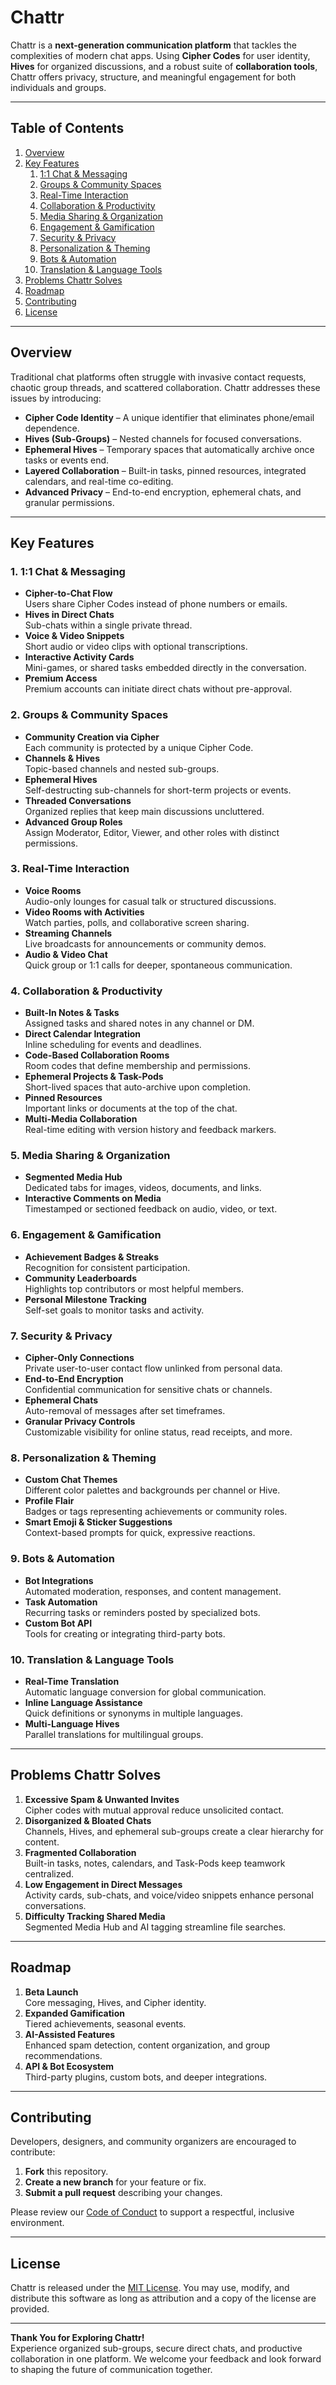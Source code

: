 # Chattr

Chattr is a **next-generation communication platform** that tackles the complexities of modern chat apps. Using **Cipher Codes** for user identity, **Hives** for organized discussions, and a robust suite of **collaboration tools**, Chattr offers privacy, structure, and meaningful engagement for both individuals and groups.

---

## Table of Contents

1. [Overview](#overview)  
2. [Key Features](#key-features)  
   1. [1:1 Chat & Messaging](#1-11-chat--messaging)  
   2. [Groups & Community Spaces](#2-groups--community-spaces)  
   3. [Real-Time Interaction](#3-real-time-interaction)  
   4. [Collaboration & Productivity](#4-collaboration--productivity)  
   5. [Media Sharing & Organization](#5-media-sharing--organization)  
   6. [Engagement & Gamification](#6-engagement--gamification)  
   7. [Security & Privacy](#7-security--privacy)  
   8. [Personalization & Theming](#8-personalization--theming)  
   9. [Bots & Automation](#9-bots--automation)  
   10. [Translation & Language Tools](#10-translation--language-tools)  
3. [Problems Chattr Solves](#problems-chattr-solves)  
4. [Roadmap](#roadmap)  
5. [Contributing](#contributing)  
6. [License](#license)

---

## Overview

Traditional chat platforms often struggle with invasive contact requests, chaotic group threads, and scattered collaboration. Chattr addresses these issues by introducing:

- **Cipher Code Identity** – A unique identifier that eliminates phone/email dependence.  
- **Hives (Sub-Groups)** – Nested channels for focused conversations.  
- **Ephemeral Hives** – Temporary spaces that automatically archive once tasks or events end.  
- **Layered Collaboration** – Built-in tasks, pinned resources, integrated calendars, and real-time co-editing.  
- **Advanced Privacy** – End-to-end encryption, ephemeral chats, and granular permissions.

---

## Key Features

### 1. 1:1 Chat & Messaging

- **Cipher-to-Chat Flow**  
  Users share Cipher Codes instead of phone numbers or emails.  
- **Hives in Direct Chats**  
  Sub-chats within a single private thread.  
- **Voice & Video Snippets**  
  Short audio or video clips with optional transcriptions.  
- **Interactive Activity Cards**  
  Mini-games, or shared tasks embedded directly in the conversation.  
- **Premium Access**  
  Premium accounts can initiate direct chats without pre-approval.

### 2. Groups & Community Spaces

- **Community Creation via Cipher**  
  Each community is protected by a unique Cipher Code.  
- **Channels & Hives**  
  Topic-based channels and nested sub-groups.  
- **Ephemeral Hives**  
  Self-destructing sub-channels for short-term projects or events.  
- **Threaded Conversations**  
  Organized replies that keep main discussions uncluttered. 
- **Advanced Group Roles**  
  Assign Moderator, Editor, Viewer, and other roles with distinct permissions.

### 3. Real-Time Interaction

- **Voice Rooms**  
  Audio-only lounges for casual talk or structured discussions.  
- **Video Rooms with Activities**  
  Watch parties, polls, and collaborative screen sharing.  
- **Streaming Channels**  
  Live broadcasts for announcements or community demos.  
- **Audio & Video Chat**  
  Quick group or 1:1 calls for deeper, spontaneous communication.

### 4. Collaboration & Productivity

- **Built-In Notes & Tasks**  
  Assigned tasks and shared notes in any channel or DM.  
- **Direct Calendar Integration**  
  Inline scheduling for events and deadlines.  
- **Code-Based Collaboration Rooms**  
  Room codes that define membership and permissions.  
- **Ephemeral Projects & Task-Pods**  
  Short-lived spaces that auto-archive upon completion.  
- **Pinned Resources**  
  Important links or documents at the top of the chat.  
- **Multi-Media Collaboration**  
  Real-time editing with version history and feedback markers.

### 5. Media Sharing & Organization

- **Segmented Media Hub**  
  Dedicated tabs for images, videos, documents, and links.  
- **Interactive Comments on Media**  
  Timestamped or sectioned feedback on audio, video, or text.  

### 6. Engagement & Gamification

- **Achievement Badges & Streaks**  
  Recognition for consistent participation.  
- **Community Leaderboards**  
  Highlights top contributors or most helpful members.  
- **Personal Milestone Tracking**  
  Self-set goals to monitor tasks and activity.

### 7. Security & Privacy

- **Cipher-Only Connections**  
  Private user-to-user contact flow unlinked from personal data.  
- **End-to-End Encryption**  
  Confidential communication for sensitive chats or channels.  
- **Ephemeral Chats**  
  Auto-removal of messages after set timeframes.  
- **Granular Privacy Controls**  
  Customizable visibility for online status, read receipts, and more.

### 8. Personalization & Theming

- **Custom Chat Themes**  
  Different color palettes and backgrounds per channel or Hive.  
- **Profile Flair**  
  Badges or tags representing achievements or community roles.  
- **Smart Emoji & Sticker Suggestions**  
  Context-based prompts for quick, expressive reactions.

### 9. Bots & Automation

- **Bot Integrations**  
  Automated moderation, responses, and content management.  
- **Task Automation**  
  Recurring tasks or reminders posted by specialized bots.  
- **Custom Bot API**  
  Tools for creating or integrating third-party bots.

### 10. Translation & Language Tools

- **Real-Time Translation**  
  Automatic language conversion for global communication.  
- **Inline Language Assistance**  
  Quick definitions or synonyms in multiple languages.  
- **Multi-Language Hives**  
  Parallel translations for multilingual groups.

---

## Problems Chattr Solves

1. **Excessive Spam & Unwanted Invites**  
   Cipher codes with mutual approval reduce unsolicited contact.  
2. **Disorganized & Bloated Chats**  
   Channels, Hives, and ephemeral sub-groups create a clear hierarchy for content.  
3. **Fragmented Collaboration**  
   Built-in tasks, notes, calendars, and Task-Pods keep teamwork centralized.  
4. **Low Engagement in Direct Messages**  
   Activity cards, sub-chats, and voice/video snippets enhance personal conversations.  
5. **Difficulty Tracking Shared Media**  
   Segmented Media Hub and AI tagging streamline file searches.

---

## Roadmap

1. **Beta Launch**  
   Core messaging, Hives, and Cipher identity.  
2. **Expanded Gamification**  
   Tiered achievements, seasonal events.  
3. **AI-Assisted Features**  
   Enhanced spam detection, content organization, and group recommendations.  
4. **API & Bot Ecosystem**  
   Third-party plugins, custom bots, and deeper integrations.

---

## Contributing

Developers, designers, and community organizers are encouraged to contribute:

1. **Fork** this repository.  
2. **Create a new branch** for your feature or fix.  
3. **Submit a pull request** describing your changes.

Please review our [Code of Conduct](#) to support a respectful, inclusive environment.

---

## License

Chattr is released under the [MIT License](LICENSE). You may use, modify, and distribute this software as long as attribution and a copy of the license are provided.

---

**Thank You for Exploring Chattr!**  
Experience organized sub-groups, secure direct chats, and productive collaboration in one platform. We welcome your feedback and look forward to shaping the future of communication together.
